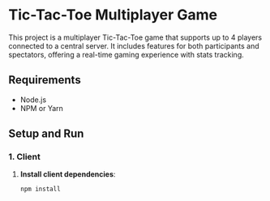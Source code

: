 # Tic-Tac-Toe Multiplayer Game

This project is a multiplayer Tic-Tac-Toe game that supports up to 4 players connected to a central server. It includes features for both participants and spectators, offering a real-time gaming experience with stats tracking.

## Requirements

- Node.js
- NPM or Yarn

## Setup and Run

### 1. Client

1. **Install client dependencies**:
   ```bash
   npm install
